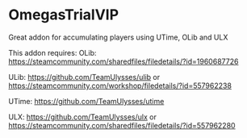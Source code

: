 # OmegasTrialVIP
Great addon for accumulating players using UTime, OLib and ULX

This addon requires:
OLib: https://steamcommunity.com/sharedfiles/filedetails/?id=1960687726

ULib: https://github.com/TeamUlysses/ulib or https://steamcommunity.com/workshop/filedetails/?id=557962238

UTime: https://github.com/TeamUlysses/utime

ULX: https://github.com/TeamUlysses/ulx or https://steamcommunity.com/sharedfiles/filedetails/?id=557962280
